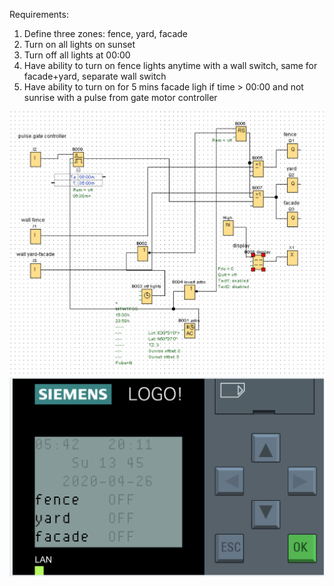 Requirements:

1) Define three zones: fence, yard, facade 
2) Turn on all lights on sunset
3) Turn off all lights at 00:00
4) Have ability to turn on fence lights anytime with a wall switch, same for facade+yard, separate wall switch 
5) Have ability to turn on for 5 mins facade ligh if time > 00:00 and not sunrise with a pulse from gate motor controller

![image](https://github.com/makcuk/logostuff/blob/master/workshop/diagram.png?raw=true)
![image](https://github.com/makcuk/logostuff/blob/master/workshop/web_view.png?raw=true)
